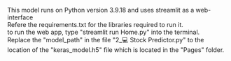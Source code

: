 This model runs on Python version 3.9.18 and uses streamlit as a web-interface <br>
Refere the requirements.txt for the libraries required to run it. <br>
to run the web app, type "streamlit run Home.py" into the terminal. <br>
Replace the "model_path" in the file "2_💻 Stock Predictor.py" to the location of the "keras_model.h5" file which is located in the "Pages" folder.
